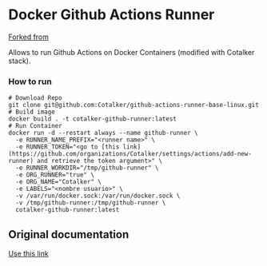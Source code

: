 Docker Github Actions Runner
============================

[Forked from](https://hub.docker.com/r/myoung34/github-runner)

Allows to run Github Actions on Docker Containers (modified with Cotalker stack).

### How to run ###

```
# Download Repo
git clone git@github.com:Cotalker/github-actions-runner-base-linux.git
# Build image
docker build . -t cotalker-github-runner:latest
# Run Container
docker run -d --restart always --name github-runner \
  -e RUNNER_NAME_PREFIX="<runner name>" \
  -e RUNNER_TOKEN="<go to [this link](https://github.com/organizations/Cotalker/settings/actions/add-new-runner) and retrieve the token argument>" \
  -e RUNNER_WORKDIR="/tmp/github-runner" \
  -e ORG_RUNNER="true" \
  -e ORG_NAME="Cotalker" \
  -e LABELS="<nombre usuario>" \
  -v /var/run/docker.sock:/var/run/docker.sock \
  -v /tmp/github-runner:/tmp/github-runner \
  cotalker-github-runner:latest

```

## Original documentation ##
[Use this link](./README_ORIGINAL.md)
